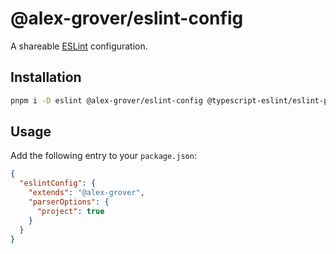 # @alex-grover/eslint-config

A shareable [ESLint](https://eslint.org) configuration.

## Installation

```sh
pnpm i -D eslint @alex-grover/eslint-config @typescript-eslint/eslint-plugin @typescript-eslint/parser eslint-config-prettier
```

## Usage

Add the following entry to your `package.json`:

```json
{
  "eslintConfig": {
    "extends": "@alex-grover",
    "parserOptions": {
      "project": true
    }
  }
}
```
